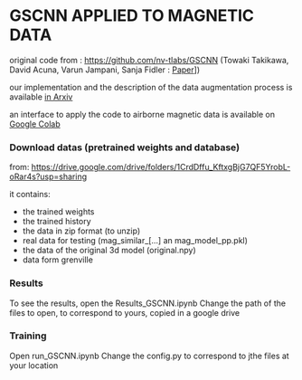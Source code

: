 # GSCNN APPLIED TO MAGNETIC DATA

original code from : https://github.com/nv-tlabs/GSCNN
(Towaki Takikawa, David Acuna, Varun Jampani, Sanja Fidler : [Paper](https://arxiv.org/abs/1907.05740)])

our implementation and the description of the data augmentation process is available [in Arxiv](http://arxiv.org/abs/2110.14440)

an interface to apply the code to airborne magnetic data is available on [Google Colab](https://colab.research.google.com/drive/1YHyJ1xAbIyEgzEL--srEbJXj-qLMpsgc?usp=sharing)

### Download datas (pretrained weights and database)

 from: https://drive.google.com/drive/folders/1CrdDffu_KftxgBjG7QF5YrobL-oRar4s?usp=sharing
 
 it contains: 
 - the trained weights
 - the trained history
 - the data in zip format (to unzip)
 - real data for testing (mag_similar_[...] an mag_model_pp.pkl)
 - the data of the original 3d model (original.npy)
 - data form grenville
 
 ### Results 
 
 To see the results, open the Results_GSCNN.ipynb
 Change the path of the files to open, to correspond to yours, copied in a google drive
 
 ### Training
 
 Open run_GSCNN.ipynb
 Change the config.py to correspond to jthe files at your location
 

